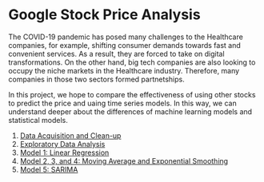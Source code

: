# Google Stock Price Analysis

The COVID-19 pandemic has posed many challenges to the Healthcare companies, for example, shifting consumer demands towards fast and convenient services. As a result, they are forced to take on digital transformations. On the other hand, big tech companies are also looking to occupy the niche markets in the Healthcare industry. Therefore, many companies in those two sectors formed partnetships. 

In this project, we hope to compare the effectiveness of using other stocks to predict the price and uaing time series models. In this way, we can understand deeper about the differences of machine learning models and statistical models. 

1. [Data Acquisition and Clean-up](https://github.com/Hither1/sc5010/blob/main/data.ipynb)
2. [Exploratory Data Analysis](https://github.com/Hither1/sc5010/blob/main/EDA.ipynb)
3. [Model 1: Linear Regression](https://github.com/Hither1/sc5010/blob/main/Model1.ipynb)
4. [Model 2, 3, and 4: Moving Average and Exponential Smoothing](https://github.com/Hither1/sc5010/blob/main/Model234.ipynb)
5. [Model 5: SARIMA](https://github.com/Hither1/sc5010/blob/main/Model5.ipynb)

